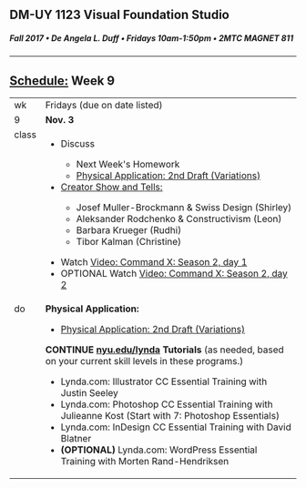 ## DM-UY 1123 Visual Foundation Studio
##### Fall 2017 • De Angela L. Duff • Fridays 10am-1:50pm • 2MTC MAGNET 811

---
## [Schedule:](dm1123_schedule_overview.md) Week 9


<table>
<tr>
<td>wk</td>
<td>Fridays (due on date listed)</td>
</tr>
<tr>
  <td valign="top">9</td>
  <td valign="top"><strong>Nov. 3</strong></td>
</tr>
<tr>
<td valign="top">class</td>
<td valign="top">
<ul>
<li>Discuss</li>
<ul>
<li>Next Week's Homework</li>
<li><a href="dm1123vfs_projects_pa.md">Physical Application: 2nd Draft (Variations)</a></li>
</ul>
<li><a href="assigned_creator_show_and_tells.md">Creator Show and Tells:</a></li>
    <ul>
    <li>Josef Muller-Brockmann &amp; Swiss Design (Shirley)</li>
    <li>Aleksander Rodchenko &amp; Constructivism (Leon)</li>
    <li>Barbara Krueger (Rudhi)</li> 
    <li>Tibor Kalman (Christine) </li>
    </ul>       
</ul>
<ul>
<li>Watch <a href="http://www.aiga.org/video-makethink-2009-commandx2-day1" target="_blank">Video: Command X: Season 2, day 1</a>
<li>OPTIONAL Watch <a href="http://www.aiga.org/video-makethink-2009-commandx2-day2" target="_blank">Video: Command X: Season 2, day 2</a>
</ul>
</td>
</tr>
<!-- read -->


<!-- do -->
<tr>
  <td valign="top">do</td>
  <td>
  <strong>Physical Application: </strong>
  <ul>
  <li><a href="dm1123vfs_projects_pa.md">Physical Application: 2nd Draft (Variations)</a></li>   
  </ul>
  <strong>CONTINUE <a href="http://nyu.edu/lynda">nyu.edu/lynda</a> Tutorials</strong> (as needed, based on your current skill levels in these programs.)
  <ul>
  
  <li>Lynda.com: Illustrator CC Essential Training with Justin Seeley</li>
  <li>Lynda.com: Photoshop CC Essential Training with Julieanne Kost (Start with 7: Photoshop Essentials)</li>
  <li>Lynda.com: InDesign CC Essential Training with David Blatner</li>
  <li><b>(OPTIONAL)</b> Lynda.com: WordPress Essential Training with Morten Rand-Hendriksen</li>
  </ul></td>
</tr>
</table>